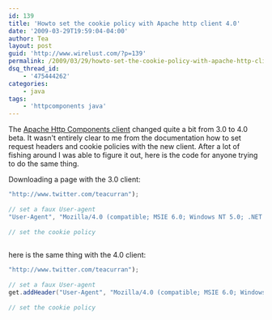 ```yaml
---
id: 139
title: 'Howto set the cookie policy with Apache http client 4.0'
date: '2009-03-29T19:59:04-04:00'
author: Tea
layout: post
guid: 'http://www.wirelust.com/?p=139'
permalink: /2009/03/29/howto-set-the-cookie-policy-with-apache-http-client-40/
dsq_thread_id:
    - '475444262'
categories:
    - java
tags:
    - 'httpcomponents java'
---
```


The [Apache Http Components client](http://hc.apache.org) changed quite a bit from 3.0 to 4.0 beta. It wasn't entirely clear to me from the documentation how to set request headers and cookie policies with the new client. After a lot of fishing around I was able to figure it out, here is the code for anyone trying to do the same thing.

Downloading a page with the 3.0 client:

```java
"http://www.twitter.com/teacurran");
 
// set a faux User-agent
"User-Agent", "Mozilla/4.0 (compatible; MSIE 6.0; Windows NT 5.0; .NET CLR 1.1.4322)");
 
// set the cookie policy
 
```

here is the same thing with the 4.0 client:

```java
"http://www.twitter.com/teacurran");
 
// set a faux User-agent
get.addHeader("User-Agent", "Mozilla/4.0 (compatible; MSIE 6.0; Windows NT 5.0; .NET CLR 1.1.4322)");
 
// set the cookie policy
 
```
